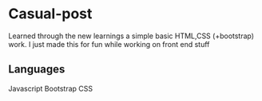 # Casual-post
Learned through the new learnings a simple basic HTML,CSS (+bootstrap) work.
I just made this for fun while working on front end stuff
## Languages
Javascript
Bootstrap
CSS
